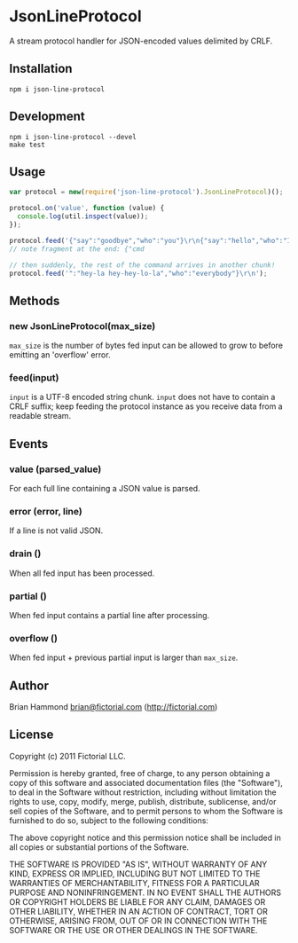 # JsonLineProtocol

A stream protocol handler for JSON-encoded values delimited by CRLF.

## Installation

    npm i json-line-protocol

## Development

    npm i json-line-protocol --devel
    make test

## Usage

````javascript
var protocol = new(require('json-line-protocol').JsonLineProtocol)();

protocol.on('value', function (value) {
  console.log(util.inspect(value));
});

protocol.feed('{"say":"goodbye","who":"you"}\r\n{"say":"hello","who":"I"}\r\n{"cmd');
// note fragment at the end: {"cmd                                           ^^^^^

// then suddenly, the rest of the command arrives in another chunk!
protocol.feed('":"hey-la hey-hey-lo-la","who":"everybody"}\r\n');
````

## Methods

### new JsonLineProtocol(max_size)

`max_size` is the number of bytes fed input can be allowed to grow to
before emitting an 'overflow' error.

### feed(input)

`input` is a UTF-8 encoded string chunk. `input` does not have to
contain a CRLF suffix; keep feeding the protocol instance as you
receive data from a readable stream.

## Events

### value (parsed_value)

For each full line containing a JSON value is parsed.

### error (error, line)

If a line is not valid JSON.

### drain ()

When all fed input has been processed.

### partial ()

When fed input contains a partial line after processing.

### overflow ()

When fed input + previous partial input is larger than `max_size`.

## Author

Brian Hammond <brian@fictorial.com> (http://fictorial.com)

## License

Copyright (c) 2011 Fictorial LLC.

Permission is hereby granted, free of charge, to any person obtaining a copy of
this software and associated documentation files (the "Software"), to deal in
the Software without restriction, including without limitation the rights to
use, copy, modify, merge, publish, distribute, sublicense, and/or sell copies
of the Software, and to permit persons to whom the Software is furnished to do
so, subject to the following conditions:

The above copyright notice and this permission notice shall be included in all
copies or substantial portions of the Software.

THE SOFTWARE IS PROVIDED "AS IS", WITHOUT WARRANTY OF ANY KIND, EXPRESS OR
IMPLIED, INCLUDING BUT NOT LIMITED TO THE WARRANTIES OF MERCHANTABILITY,
FITNESS FOR A PARTICULAR PURPOSE AND NONINFRINGEMENT. IN NO EVENT SHALL THE
AUTHORS OR COPYRIGHT HOLDERS BE LIABLE FOR ANY CLAIM, DAMAGES OR OTHER
LIABILITY, WHETHER IN AN ACTION OF CONTRACT, TORT OR OTHERWISE, ARISING FROM,
OUT OF OR IN CONNECTION WITH THE SOFTWARE OR THE USE OR OTHER DEALINGS IN THE
SOFTWARE.

